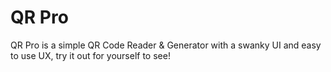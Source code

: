 # QR Pro

QR Pro is a simple QR Code Reader &amp; Generator with a swanky UI and easy to use UX, try it out for yourself to see!
